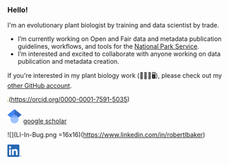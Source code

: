 ### Hello!
I'm an evolutionary plant biologist by training and data scientist by trade. 

- I’m currently working on Open and Fair data and metadata publication guidelines, workflows, and tools for the [National Park Service](https://github.com/nationalparkservice).
- I’m interested and excited to collaborate with anyone working on data publication and metadata creation. 

If you're interested in my plant biology work (🥦🧬🔬🖥), please check out my [other GitHub account](https://github.com/rlbaker5).

<img src="ORCIDiD_icon16x16.png" width = 3x>(https://orcid.org/0000-0001-7591-5035)

![](32px-Google_Scholar_logo.svg.png) [google scholar](https://scholar.google.com/citations?user=8jyV2CEAAAAJ&hl=en)

![](LI-In-Bug.png =16x16)(https://www.linkedin.com/in/robertlbaker)

<img src="LI-In-Bug.png" width = 32>


<!--
**RobLBaker/RobLBaker** is a ✨ _special_ ✨ repository because its `README.md` (this file) appears on your GitHub profile.

Here are some ideas to get you started:

- 🔭 I’m currently working on ...
- 🌱 I’m currently learning ...
- 👯 I’m looking to collaborate on ...
- 🤔 I’m looking for help with ...
- 💬 Ask me about ...
- 📫 How to reach me: ...
- 😄 Pronouns: ...
- ⚡ Fun fact: ...
-->

